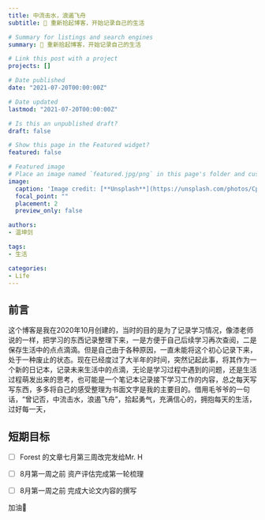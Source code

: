 ```yaml
---
title: 中流击水，浪遏飞舟
subtitle: 👏 重新拾起博客，开始记录自己的生活

# Summary for listings and search engines
summary: 👏 重新拾起博客，开始记录自己的生活

# Link this post with a project
projects: []

# Date published
date: "2021-07-20T00:00:00Z"

# Date updated
lastmod: "2021-07-20T00:00:00Z"

# Is this an unpublished draft?
draft: false

# Show this page in the Featured widget?
featured: false

# Featured image
# Place an image named `featured.jpg/png` in this page's folder and customize its options here.
image:
  caption: 'Image credit: [**Unsplash**](https://unsplash.com/photos/CpkOjOcXdUY)'
  focal_point: ""
  placement: 2
  preview_only: false

authors:
- 温坤剑

tags:
- 生活

categories:
- Life
---
```


## 前言

这个博客是我在2020年10月创建的，当时的目的是为了记录学习情况，像漆老师说的一样，把学习的东西记录整理下来，一是方便于自己后续学习再次查阅，二是保存生活中的点点滴滴。但是自己由于各种原因，一直未能将这个初心记录下来，处于一种废止的状态。现在已经度过了大半年的时间，突然记起此事，将其作为一个新的日记本，记录未来生活中的点滴，无论是学习过程中遇到的问题，还是生活过程萌发出来的思考，也可能是一个笔记本记录接下学习工作的内容，总之每天写写东西，多多将自己的感受整理为书面文字是我的主要目的。借用毛爷爷的一句话，“曾记否，中流击水，浪遏飞舟”，拾起勇气，充满信心的，拥抱每天的生活，过好每一天，

## 短期目标
- [ ] Forest 的文章七月第三周改完发给Mr. H
- [ ] 8月第一周之前 资产评估完成第一轮梳理
- [ ] 8月第一周之前 完成大论文内容的撰写




加油💪
